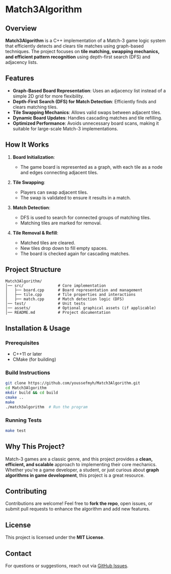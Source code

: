 # Match3Algorithm

## Overview

**Match3Algorithm** is a C++ implementation of a Match-3 game logic system that efficiently detects and clears tile matches using graph-based techniques. The project focuses on **tile matching, swapping mechanics, and efficient pattern recognition** using depth-first search (DFS) and adjacency lists.

## Features

- **Graph-Based Board Representation**: Uses an adjacency list instead of a simple 2D grid for more flexibility.
- **Depth-First Search (DFS) for Match Detection**: Efficiently finds and clears matching tiles.
- **Tile Swapping Mechanics**: Allows valid swaps between adjacent tiles.
- **Dynamic Board Updates**: Handles cascading matches and tile refilling.
- **Optimized Performance**: Avoids unnecessary board scans, making it suitable for large-scale Match-3 implementations.

## How It Works

1. **Board Initialization**:
   - The game board is represented as a graph, with each tile as a node and edges connecting adjacent tiles.
   
2. **Tile Swapping**:
   - Players can swap adjacent tiles.
   - The swap is validated to ensure it results in a match.

3. **Match Detection**:
   - DFS is used to search for connected groups of matching tiles.
   - Matching tiles are marked for removal.

4. **Tile Removal & Refill**:
   - Matched tiles are cleared.
   - New tiles drop down to fill empty spaces.
   - The board is checked again for cascading matches.

## Project Structure

```
Match3Algorithm/
│── src/               # Core implementation
│   ├── board.cpp      # Board representation and management
│   ├── tile.cpp       # Tile properties and interactions
│   ├── match.cpp      # Match detection logic (DFS)
│── test/              # Unit tests
│── assets/            # Optional graphical assets (if applicable)
│── README.md          # Project documentation
```

## Installation & Usage

### Prerequisites
- C++11 or later
- CMake (for building)

### Build Instructions

```bash
git clone https://github.com/youssefmyh/Match3Algorithm.git
cd Match3Algorithm
mkdir build && cd build
cmake ..
make
./match3algorithm  # Run the program
```

### Running Tests
```bash
make test
```

## Why This Project?

Match-3 games are a classic genre, and this project provides a **clean, efficient, and scalable** approach to implementing their core mechanics. Whether you're a game developer, a student, or just curious about **graph algorithms in game development**, this project is a great resource.

## Contributing

Contributions are welcome! Feel free to **fork the repo**, open issues, or submit pull requests to enhance the algorithm and add new features.

## License

This project is licensed under the **MIT License**.

## Contact

For questions or suggestions, reach out via [GitHub Issues](https://github.com/youssefmyh/Match3Algorithm/issues).

